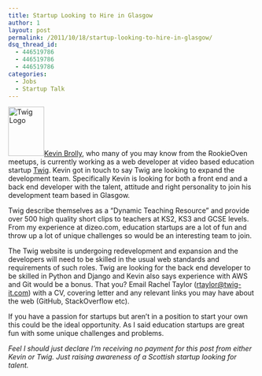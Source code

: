 ```yaml
---
title: Startup Looking to Hire in Glasgow
author: 1
layout: post
permalink: /2011/10/18/startup-looking-to-hire-in-glasgow/
dsq_thread_id:
  - 446519786
  - 446519786
  - 446519786
categories:
  - Jobs
  - Startup Talk
---
```

[<img class="alignright size-full wp-image-350" title="twig-logo" src="http://rookieoven.com/wp-content/uploads/2011/10/twig-logo.png" alt="Twig Logo" width="73" height="100" />][1][Kevin Brolly][2], who many of you may know from the RookieOven meetups, is currently working as a web developer at video based education startup [Twig][3]. Kevin got in touch to say Twig are looking to expand the development team. Specifically Kevin is looking for both a front end and a back end developer with the talent, attitude and right personality to join his development team based in Glasgow.

Twig describe themselves as a &#8220;Dynamic Teaching Resource&#8221; and provide over 500 high quality short clips to teachers at KS2, KS3 and GCSE levels. From my experience at dizeo.com, education startups are a lot of fun and throw up a lot of unique challenges so would be an interesting team to join.

The Twig website is undergoing redevelopment and expansion and the developers will need to be skilled in the usual web standards and requirements of such roles. Twig are looking for the back end developer to be skilled in Python and Django and Kevin also says experience with AWS and Git would be a bonus. That you? Email Rachel Taylor (<rtaylor@twig-it.com>) with a CV, covering letter and any relevant links you may have about the web (GitHub, StackOverflow etc).

If you have a passion for startups but aren&#8217;t in a position to start your own this could be the ideal opportunity. As I said education startups are great fun with some unique challenges and problems.

*Feel I should just declare I&#8217;m receiving no payment for this post from either Kevin or Twig. Just raising awareness of a Scottish startup looking for talent.*

&nbsp;

 [1]: http://www.twig-it.com
 [2]: http://www.kevinbrolly.co.uk/ "Kevin Brolly Homepage"
 [3]: http://twig-it.com "Twig homepage"
